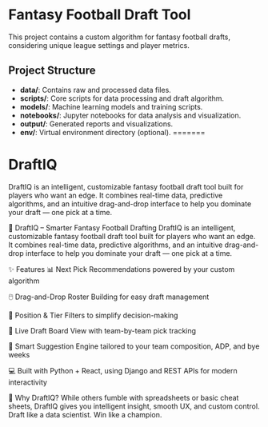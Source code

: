 # Fantasy Football Draft Tool
This project contains a custom algorithm for fantasy football drafts, considering unique league settings and player metrics.

## Project Structure
- **data/**: Contains raw and processed data files.
- **scripts/**: Core scripts for data processing and draft algorithm.
- **models/**: Machine learning models and training scripts.
- **notebooks/**: Jupyter notebooks for data analysis and visualization.
- **output/**: Generated reports and visualizations.
- **env/**: Virtual environment directory (optional).
=======
# DraftIQ
DraftIQ is an intelligent, customizable fantasy football draft tool built for players who want an edge. It combines real-time data, predictive algorithms, and an intuitive drag-and-drop interface to help you dominate your draft — one pick at a time.

🧠 DraftIQ – Smarter Fantasy Football Drafting
DraftIQ is an intelligent, customizable fantasy football draft tool built for players who want an edge. It combines real-time data, predictive algorithms, and an intuitive drag-and-drop interface to help you dominate your draft — one pick at a time.

✨ Features
📊 Next Pick Recommendations powered by your custom algorithm

🖱️ Drag-and-Drop Roster Building for easy draft management

🧩 Position & Tier Filters to simplify decision-making

🔄 Live Draft Board View with team-by-team pick tracking

🧠 Smart Suggestion Engine tailored to your team composition, ADP, and bye weeks

💻 Built with Python + React, using Django and REST APIs for modern interactivity

🚀 Why DraftIQ?
While others fumble with spreadsheets or basic cheat sheets, DraftIQ gives you intelligent insight, smooth UX, and custom control. Draft like a data scientist. Win like a champion.

